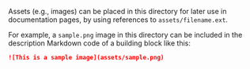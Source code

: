 Assets (e.g., images) can be placed in this directory for later use in documentation pages,
by using references to `assets/filename.ext`.

For example, a `sample.png` image in this directory can be included in the description
Markdown code of a building block like this:

```markdown
![This is a sample image](assets/sample.png)
```
